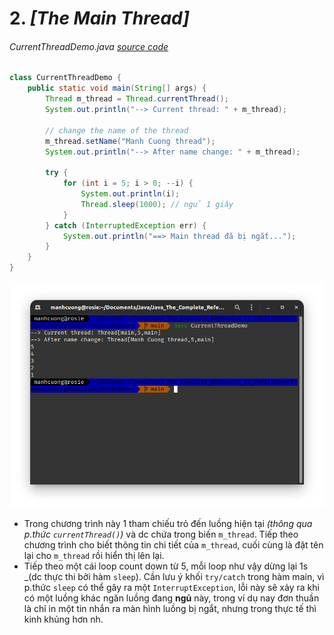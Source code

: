# 2. _[The Main Thread]_
###### CurrentThreadDemo.java _[source code](./CurrentThreadDemo.java)_
```java
class CurrentThreadDemo {
    public static void main(String[] args) {
        Thread m_thread = Thread.currentThread();
        System.out.println("--> Current thread: " + m_thread);

        // change the name of the thread
        m_thread.setName("Manh Cuong thread");
        System.out.println("--> After name change: " + m_thread);

        try {
            for (int i = 5; i > 0; --i) {
                System.out.println(i);
                Thread.sleep(1000); // ngủ 1 giây
            }
        } catch (InterruptedException err) {
            System.out.println("==> Main thread đã bị ngắt...");
        }
    }
}
```
![](../images/113.png)

* Trong chương trình này 1 tham chiếu trỏ đến luồng hiện tại _(thông qua p.thức `currentThread()`)_ và dc chứa trong biến `m_thread`. Tiếp theo chương trình cho biết thông tin chi tiết của `m_thread`, cuối cùng là đặt tên lại cho `m_thread` rồi hiển thị lên lại.
* Tiếp theo một cái loop count down từ 5, mỗi loop như vậy dừng lại 1s _(dc thực thi bởi hàm `sleep`). Cần lưu ý khối `try/catch` trong hàm main, vì p.thức `sleep` có thể gây ra một `InterruptException`, lỗi này sẽ xảy ra khi có một luồng khác ngăn luồng đang **ngủ** này, trong ví dụ nay đơn thuần là chỉ in một tin nhắn ra màn hình luồng bị ngắt, nhưng trong thực tế thì kinh khủng hơn nh.